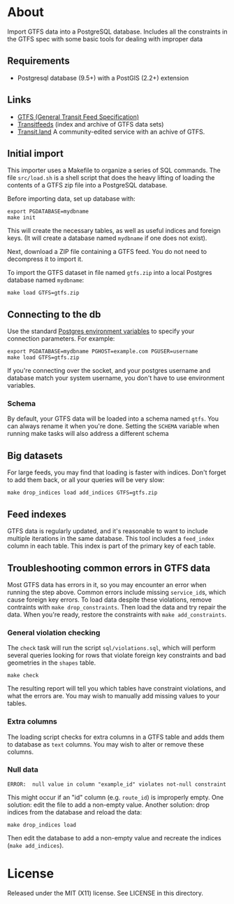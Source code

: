 # About

Import GTFS data into a PostgreSQL database. Includes all the constraints in the GTFS spec with some basic tools for dealing with improper data

## Requirements

* Postgresql database (9.5+) with a PostGIS (2.2+) extension

## Links

* [GTFS (General Transit Feed Specification)](https://gtfs.org/reference/static)
* [Transitfeeds](http://transitfeeds.com) (index and archive of GTFS data sets)
* [Transit.land](http://transit.land) A community-edited service with an achive of GTFS.

## Initial import

This importer uses a Makefile to organize a series of SQL commands. The file `src/load.sh` is a shell script that does the heavy lifting of loading the contents of a GTFS zip file into a PostgreSQL database.

Before importing data, set up database with:
```
export PGDATABASE=mydbname
make init
```
This will create the necessary tables, as well as useful indices and foreign keys. (It will create a database named `mydbname` if one does not exist).

Next, download a ZIP file containing a GTFS feed. You do not need to decompress it to import it.

To import the GTFS dataset in file named `gtfs.zip` into a local Postgres database named `mydbname`:
````
make load GTFS=gtfs.zip
````

## Connecting to the db

Use the standard [Postgres environment variables](https://www.postgresql.org/docs/current/static/libpq-envars.html) to specify your connection parameters. For example:
````
export PGDATABASE=mydbname PGHOST=example.com PGUSER=username
make load GTFS=gtfs.zip
````

If you're connecting over the socket, and your postgres username and database match your system username, you don't have to use environment variables.

### Schema

By default, your GTFS data will be loaded into a schema named `gtfs`. You can always rename it when you're done. Setting the `SCHEMA` variable when running make tasks will also address a different schema

## Big datasets

For large feeds, you may find that loading is faster with indices. Don't forget to add them back, or all your queries will be very slow:
````
make drop_indices load add_indices GTFS=gtfs.zip
````

## Feed indexes

GTFS data is regularly updated, and it's reasonable to want to include multiple iterations in the same database. This tool includes a `feed_index` column in each table. This index is part of the primary key of each table.

## Troubleshooting common errors in GTFS data

Most GTFS data has errors in it, so you may encounter an error when running the step above.
Common errors include missing `service_id`s, which cause foreign key errors. To load data despite these violations, remove contraints with `make drop_constraints`. Then load the data and try repair the data. When you're ready, restore the constraints with `make add_constraints`.

### General violation checking

The `check` task will run the script `sql/violations.sql`, which will perform several queries looking for rows that violate foreign key constraints and bad geometries in the `shapes` table.
```
make check
```
The resulting report will tell you which tables have constraint violations, and what the errors are. You may wish to manually add missing values to your tables.

### Extra columns

The loading script checks for extra columns in a GTFS table and adds them to database as `text` columns. You may wish to alter or remove these columns.

### Null data
```
ERROR:  null value in column "example_id" violates not-null constraint
```
This might occur if an "id" column (e.g. `route_id`) is improperly empty. One solution: edit the file to add a non-empty value.
Another solution: drop indices from the database and reload the data:
```
make drop_indices load
```
Then edit the database to add a non-empty value and recreate the indices (`make add_indices`).

# License
Released under the MIT (X11) license. See LICENSE in this directory.
